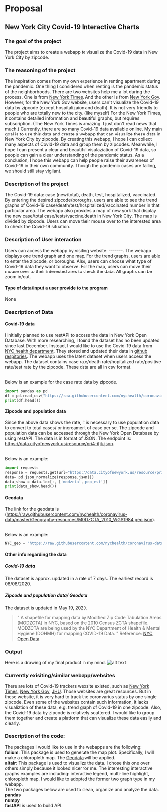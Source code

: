 # Proposal 
## New York City Covid-19 Interactive Charts

### The goal of the project 
The project aims to create a webapp to visualize the Covid-19 data in New York City by zipcode. 

### The reasoning of the project
The inspiration comes from my own experience in renting apartment during the pandemic. One thing I considered when renting is the pandemic status of the neighborhoods. There are two websites help me a lot during the process. One is from [New York Times](https://www.nytimes.com/interactive/2020/us/coronavirus-us-cases.html). And the other is from [New York Gov](https://www1.nyc.gov/site/doh/covid/covid-19-data.page#7day). However, for the New York Gov website, users can't visualize the Covid-19 data by zipcode (except hospitalizaion and death). It is not very friendly to people who are totally new to the city. (like myself)  For the New York Times, it contains detailed information and beautiful graphs, but requires subscription. (The New York Times is amazing. I just don't read news that much.) Currently, there are so many Covid-19 data available online. My main goal is to use this data and create a webapp that can visualize these data in New York City by zipcode. By creating this webapp, I hope I can collect many aspects of Covid-19 data and group them by zipcodes. Meanwhile, I hope I can present a clear and beautiful visulaziation of Covid-19 data, so people can gain a clear understanding of the pandemic status. As a conclusion, I hope this webapp can help people raise their awareness of Covid-19 in their own community. Though the pandemic cases are falling, we should still stay vigilant. 

### Description of the project
The Covid-19 data: case (new/total), death, test, hospitalized, vaccinated.
<br> By entering the desired zipcode/boroughs, users are able to see the trend graphs of Covid-19 case/death/test/hospitalized/vaccinated number in that particular area. The webapp also provides a map of new york that display the new case/total case/tests/vaccine/death in New York City. The map is divided by zipcode. Users can move their mouse over to the interested area to check the Covid-19 situation.

### Description of User interaction 
Users can access the webapp by visiting website: -------. The webapp displays one trend graph and one map. For the trend graphs, users are able to enter the zipcode, or boroughs. Also, users can choose what type of Covid-19 data they want to observe. For the map, users can move their mouse over to their interested ares to check the data. All graphs can be zoom in/out. 
#### Type of data/input a user provide to the program
None

### Description of Data
#### Covid-19 data 
I initially planned to use restAPI to access the data in New York Open Database. With more researching, I found the dataset has no been updated since last December. Instead, I would like to use the Covid-19 data from [NYC health department](https://www1.nyc.gov/site/doh/covid/covid-19-data-totals.page#zip). They stored and updated their data in [github respitories](https://github.com/nychealth/coronavirus-data/tree/master/trends). The webapp uses the latest dataset when users access the webapp. The dataset contains case rate/death rate/hopitalized rate/positive rate/test rate by the zipcode. These data are all in csv format. 

<br> Below is an example for the case rate data by zipcode.

``` Python 
import pandas as pd 
df = pd.read_csv("https://raw.githubusercontent.com/nychealth/coronavirus-data/master/trends/caserate-by-modzcta.csv", header=None)
print(df.head())
```
#### Zipcode and population data
Since the above data shows the rate, it is necessary to use population data to convert to total cases/ or increament of case per se. The zipcode and population data can be accessed through the New York Open Database by using restAPI. The data is in format of JSON. The endpoint is: https://data.cityofnewyork.us/resource/pri4-ifjk.json. 

<br> Below is an example: 

```Python
import requests
response = requests.get(url="https://data.cityofnewyork.us/resource/pri4-ifjk.json")
data= pd.json_normalize(response.json())
data_show = data.loc[:, ['modzcta','pop_est']]
print(data_show.head())
```
#### Geodata
The link for the geodata is (https://raw.githubusercontent.com/nychealth/coronavirus-data/master/Geography-resources/MODZCTA_2010_WGS1984.geo.json). 

<br> Below is an example: 

```Python
NYC_geo = "https://raw.githubusercontent.com/nychealth/coronavirus-data/master/Geography-resources/MODZCTA_2010_WGS1984.geo.json")
```
#### Other info regarding the data
##### Covid-19 data
The dataset is approx. updated in a rate of 7 days. The earliest record is 08/08/2020.
##### Zipcode and population data/ Geodata
The dataset is updated in May 19, 2020. 
> " A shapefile for mapping data by Modified Zip Code Tabulation Areas (MODZCTA) in NYC, based on the 2010 Census ZCTA shapefile. MODZCTA are being used by the NYC Department of Health & Mental Hygiene (DOHMH) for mapping COVID-19 Data. "
> Reference: [NYC Open Data](https://data.cityofnewyork.us/Health/Modified-Zip-Code-Tabulation-Areas-MODZCTA-/pri4-ifjk)

### Output 
Here is a drawing of my final product in my mind. 
![alt text](https://raw.githubusercontent.com/yam020/NYCCIC/main/img/img.png)

### Currently exisiting/similar webapp/websites
There are lots of Covid-19 trackers website existed, such as [New York Times](https://www.nytimes.com/interactive/2020/us/coronavirus-us-cases.html), [New York Gov](https://www1.nyc.gov/site/doh/covid/covid-19-data.page#7day), [JHU](https://coronavirus.jhu.edu/us-map). Those websites are great resources. But in these website, it is very hard to track the coronvarius status by one single zipcode. Even some of the websites contain such information, it lacks visualiztion of these data, e.g. trend graph of Covid-19 in one zipcode. Also, the Covid-19 data by zipcode is relatively scattered. I would like to group them together and create a platform that can visualize these data easily and clearly. 

### Description of the code:
The packages I would like to use in the webapps are the following: 
<br> **folium**: This package is used to generate the map plot. Specifically, I will make a chloropleth map. The [Geodata](####Geodata) will be applied. 
<br> **altair**: This package is used to visualize the data. I chose this one over others simply because it looked nicer for me. The interesting interactive graphs examples are including: interactive legend, multi-line highlight, chloropleth map. I would like to adopted the former two graph type in my webapp.
<br> The two packages below are used to clean, organize and analyze the data. 
<br> **pandas**
<br> **numpy**
<br> **fastAPI** is used to build API. 
